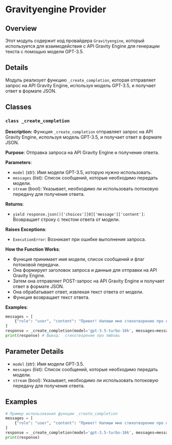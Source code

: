# Gravityengine Provider

## Overview

Этот модуль содержит код провайдера `Gravityengine`, который используется для взаимодействия с API Gravity Engine для генерации текста с помощью модели GPT-3.5.

## Details

Модуль реализует функцию `_create_completion`, которая отправляет запрос на API Gravity Engine, используя модель GPT-3.5, и получает ответ в формате JSON. 

## Classes

### `class _create_completion`

**Description:** 
   Функция `_create_completion` отправляет запрос на API Gravity Engine, используя модель GPT-3.5, и получает ответ в формате JSON.

**Purpose**:  Отправка запроса на API Gravity Engine и получение ответа.

**Parameters**:
- `model` (str): Имя модели GPT-3.5, которую нужно использовать.
- `messages` (list): Список сообщений, которые необходимо передать модели.
- `stream` (bool): Указывает, необходимо ли использовать потоковую передачу для получения ответа.

**Returns**:
- `yield response.json()['choices'][0]['message']['content']`:  Возвращает строку с текстом ответа от модели.

**Raises Exceptions**:
- `ExecutionError`:  Возникает при ошибке выполнения запроса.

**How the Function Works**:
- Функция принимает имя модели, список сообщений и флаг потоковой передачи.
- Она формирует заголовок запроса и данные для отправки на API Gravity Engine.
- Затем она отправляет POST-запрос на API Gravity Engine и получает ответ в формате JSON.
- Она обрабатывает ответ, извлекая текст ответа от модели.
- Функция возвращает текст ответа.

**Examples**:
```python
messages = [
    {"role": "user", "content": "Привет! Напиши мне стихотворение про любовь."}
]
response = _create_completion(model='gpt-3.5-turbo-16k', messages=messages, stream=True)
print(response) # Вывод:  стихотворение про любовь
```

## Parameter Details

- `model` (str):  Имя модели GPT-3.5.
- `messages` (list): Список сообщений, которые необходимо передать модели.
- `stream` (bool):  Указывает, необходимо ли использовать потоковую передачу для получения ответа.

## Examples

```python
# Пример использования функции _create_completion
messages = [
    {"role": "user", "content": "Привет! Напиши мне стихотворение про любовь."}
]
response = _create_completion(model='gpt-3.5-turbo-16k', messages=messages, stream=True)
print(response)
```